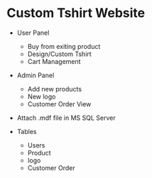 # Custom Tshirt Website

- User Panel
	- Buy from exiting product
	- Design/Custom Tshirt
	- Cart Management
	
- Admin Panel
	- Add new products
	- New logo
	- Customer Order View

- Attach .mdf file in MS SQL Server

- Tables
	- Users
	- Product
	- logo
	- Customer Order
 